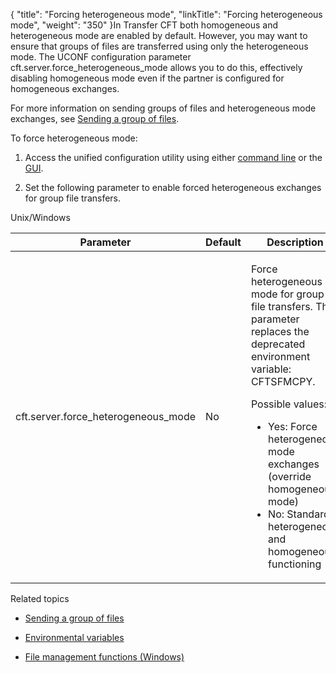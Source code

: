 {
    "title": "Forcing heterogeneous mode",
    "linkTitle": "Forcing heterogeneous mode",
    "weight": "350"
}In Transfer CFT both homogeneous and heterogeneous mode are enabled by default. However, you may want to ensure that groups of files are transferred using only the heterogeneous mode. The UCONF configuration parameter cft.server.force\_heterogeneous\_mode allows you to do this, effectively disabling homogeneous mode even if the partner is configured for homogeneous exchanges.

For more information on sending groups of files and heterogeneous mode exchanges, see [Sending a group of files](../../../concepts/using_the_send_command/send_group_of_files_cl).

To force heterogeneous mode:

1.  Access the unified configuration utility using either [command line](../uconf_w_cftutil) or the [GUI](../uconf_interface_actions).
2.  Set the following parameter to enable forced heterogeneous exchanges for group file transfers.

Unix/Windows

<table data-cellspacing="0">
<thead>
<tr class="header">
<th>Parameter</th>
<th>Default</th>
<th>Description</th>
</tr>
</thead>
<tbody>
<tr class="odd">
<td>cft.server.force_heterogeneous_mode</td>
<td>No</td>
<td><p>Force heterogeneous mode for group file transfers. This parameter replaces the deprecated environment variable: CFTSFMCPY.</p>
<p>Possible values:</p>
<ul>
<li>Yes: Force heterogeneous mode exchanges (override homogeneous mode)</li>
<li>No: Standard heterogeneous and homogeneous functioning</li>
</ul></td>
</tr>
</tbody>
</table>

Related topics

-   [Sending a group of files](../../../concepts/using_the_send_command/send_group_of_files_cl)
-   [Environmental variables](../../../cft_intro_install/windows_install_start_here/windows_install_start_here/specific_system_functions/env_variables_and_specific_parms)
-   [File management functions (Windows)](../../../cft_intro_install/windows_install_start_here/windows_install_start_here/specific_system_functions/file_management_functions)
